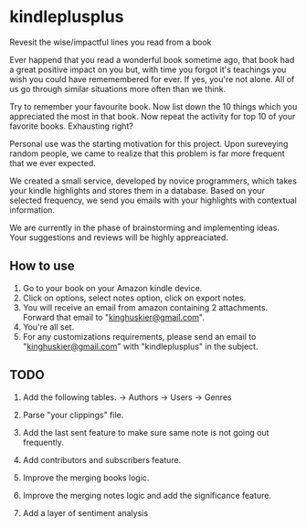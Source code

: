 # kindleplusplus
Revesit the wise/impactful lines you read from a book

Ever happend that you read a wonderful book sometime ago, that book had a great positive impact on you but, with time you forgot it's teachings you wish you could have rememembered for ever. If yes, you're not alone. All of us go through similar situations more often than we think. 

Try to remember your favourite book. Now list down the 10 things which you appreciated the most in that book. Now repeat the activity for top 10 of your favorite books. Exhausting right?

Personal use was the starting motivation for this project. Upon sureveying random people, we came to realize that this problem is far more frequent that we ever expected. 

We created a small service, developed by novice programmers, which takes your kindle highlights and stores them in a database. Based on your selected frequency, we send you emails with your highlights with contextual information. 

We are currently in the phase of brainstorming and implementing ideas. Your suggestions and reviews will be highly appreaciated.  



## How to use

1. Go to your book on your Amazon kindle device.
2. Click on options, select notes option, click on export notes.
3. You will receive an email from amazon containing 2 attachments. Forward that email to "kinghuskier@gmail.com".
4. You're all set.
5. For any customizations requirements, please send an email to "kinghuskier@gmail.com" with "kindleplusplus" in the subject. 


## TODO
1. Add the following tables.
  -> Authors
  -> Users
  -> Genres
  
2. Parse "your clippings" file.

3. Add the last sent feature to make sure same note is not going out frequently.

4. Add contributors and subscribers feature.

5. Improve the merging books logic.

6. Improve the merging notes logic and add the significance feature.

7. Add a layer of sentiment analysis

